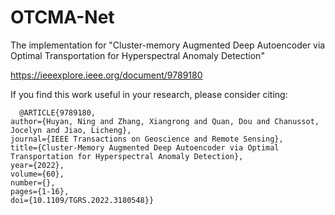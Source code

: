 # OTCMA-Net
The implementation for "Cluster-memory Augmented Deep Autoencoder via Optimal Transportation for Hyperspectral Anomaly Detection"

https://ieeexplore.ieee.org/document/9789180

If you find this work useful in your research, please consider citing:

      @ARTICLE{9789180,
    author={Huyan, Ning and Zhang, Xiangrong and Quan, Dou and Chanussot, Jocelyn and Jiao, Licheng},
    journal={IEEE Transactions on Geoscience and Remote Sensing}, 
    title={Cluster-Memory Augmented Deep Autoencoder via Optimal Transportation for Hyperspectral Anomaly Detection}, 
    year={2022},
    volume={60},
    number={},
    pages={1-16},
    doi={10.1109/TGRS.2022.3180548}}

